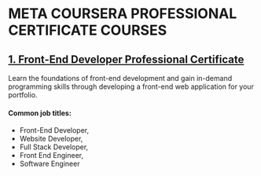 # META COURSERA PROFESSIONAL CERTIFICATE COURSES

## [1. Front-End Developer Professional Certificate](./Front-End_Developer/)
Learn the foundations of front-end development and gain in-demand programming skills through developing a front-end web application for your portfolio.
#### Common job titles:
* Front-End Developer,
* Website Developer,
* Full Stack Developer,
* Front End Engineer,
* Software Engineer